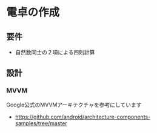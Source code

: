 # 電卓の作成
## 要件
* 自然数同士の２項による四則計算

## 設計
### MVVM

Google公式のMVVMアーキテクチャを参考にしています
* https://github.com/android/architecture-components-samples/tree/master


